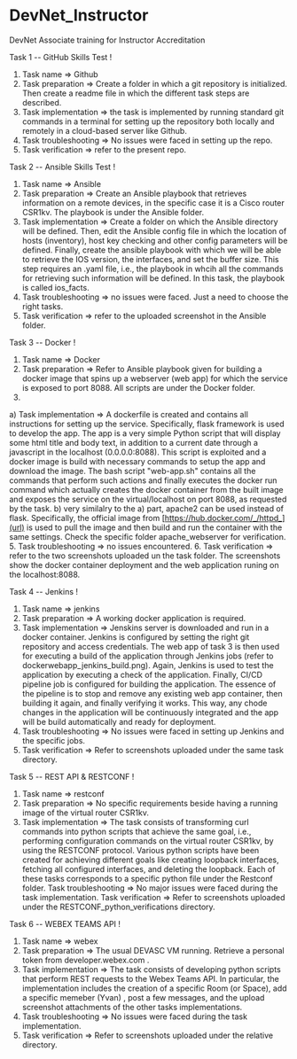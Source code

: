 # DevNet_Instructor
DevNet Associate training for Instructor Accreditation

Task 1 -- GitHub Skills Test !

1. Task name => Github
2. Task preparation => Create a folder in which a git repository is initialized. Then create a readme file in which the different task steps are described.
3. Task implementation => the task is implemented by running standard git commands in a terminal for setting up the repository both locally and remotely in a cloud-based server like Github.
4. Task troubleshooting => No issues were faced in setting up the repo.
5. Task verification => refer to the present repo.

Task 2 -- Ansible Skills Test !

1. Task name => Ansible
2. Task preparation => Create an Ansible playbook that retrieves information on a remote devices, in the specific case it is a Cisco router CSR1kv. The playbook is under the Ansible folder.
3. Task implementation => Create a folder on which the Ansible directory will be defined. Then, edit the Ansible config file in which the location of hosts (inventory), host key checking and other config parameters will be defined. Finally, create the ansible playbook with which we will be able to retrieve the IOS version, the interfaces, and set the buffer size. This step requires an .yaml file, i.e., the playbook in whcih all the commands for retrieving such information will be defined. In this task, the playbook is called ios_facts.
4. Task troubleshooting => no issues were faced. Just a need to choose the right tasks.
5. Task verification => refer to the uploaded screenshot in the Ansible folder. 

Task 3 -- Docker !

1. Task name => Docker
2. Task preparation => Refer to Ansible playbook given for building a docker image that spins up a webserver (web app) for which the service is exposed to port 8088. All scripts are under the Docker folder.
3. 
a) Task implementation => A dockerfile is created and contains all instructions for setting up the service. Specifically, flask framework is used to develop the app. The app is a very simple Python script that will display some html title and body text, in addition to a current date through a javascript in the localhost (0.0.0.0:8088). This script is exploited and a docker image is build with necessary commands to setup the app and download the image. The bash script "web-app.sh" contains all the commands that perform such actions and finally executes the docker run command which actually creates the docker container from the built image and exposes the service on the virtual/localhost on port 8088, as requested by the task.
b) very similalry to the a) part, apache2 can be used instead of flask. Specifically, the official image from [https://hub.docker.com/_/httpd_](url) is used to pull the image and then build and run the container with the same settings. Check the specific folder apache_webserver for verification.
5. Task troubleshooting => no issues encountered.
6. Task verification => refer to the two screenshots uploaded un the task folder. The screenshots show the docker container deployment and the web application runing on the localhost:8088.


Task 4 -- Jenkins !

1. Task name => jenkins
2. Task preparation => A working docker application is required.
3. Task implementation => Jenskins server is downloaded and run in a docker container. Jenkins is configured by setting the right git repository and access credentials. The web app of task 3 is then used for executing a build of the application through Jenkins jobs (refer to dockerwebapp_jenkins_build.png). Again, Jenkins is used to test the application by executing a check of the application. Finally, CI/CD pipeline job is configured for building the application. The essence of the pipeline is to stop and remove any existing web app container, then building it again, and finally verifying it works. This way, any chode changes in the application will be continuously integrated and the app will be build automatically and ready for deployment.
4. Task troubleshooting => No issues were faced in setting up Jenkins and the specific jobs.
5. Task verification => Refer to screenshots uploaded under the same task directory.


Task 5 -- REST API & RESTCONF !

1. Task name => restconf
2. Task preparation => No specific requirements beside having a running image of the virtual router CSR1kv.
3. Task implementation => The task consists of transforming curl commands into python scripts that achieve the same goal, i.e., performing configuration commands on the virtual router CSR1kv, by using the RESTCONF protocol. Various python scripts have been created for achieving different goals like creating loopback interfaces, fetching all configured interfaces, and deleting the loopback. Each of these tasks corresponds to a specific python file under the Restconf folder.
Task troubleshooting => No major issues were faced during the task implementation.
Task verification => Refer to screenshots uploaded under the RESTCONF_python_verifications directory.


Task 6 -- WEBEX TEAMS API !

1. Task name => webex
2. Task preparation => The usual DEVASC VM running. Retrieve a personal token from developer.webex.com .
3. Task implementation => The task consists of developing python scripts that perform REST requests to the Webex Teams API. In particular, the implementation includes the creation of a specific Room (or Space), add a specific memeber (Yvan) , post a few messages, and the upload screenshot attachments of the other tasks implementations.
4. Task troubleshooting => No issues were faced during the task implementation.
5. Task verification => Refer to screenshots uploaded under the relative directory.
